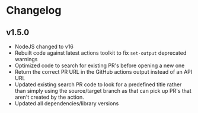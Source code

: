 # Changelog

## v1.5.0

- NodeJS changed to v16
- Rebuilt code against latest actions toolkit to fix `set-output` deprecated warnings
- Optimized code to search for existing PR's before opening a new one
- Return the correct PR URL in the GitHub actions output instead of an API URL
- Updated existing search PR code to look for a predefined title rather than simply
using the source/target branch as that can pick up PR's that aren't created by the action.
- Updated all dependencies/library versions

